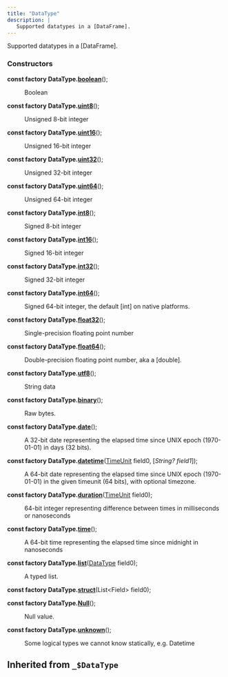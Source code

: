 ```yaml
---
title: "DataType"
description: |
   Supported datatypes in a [DataFrame].
---
```

 Supported datatypes in a [DataFrame].

### Constructors
<dl>
<dt>

<span class="dart-code"><strong>const factory DataType.[boolean](boolean)</strong>();</span>
</dt>
<dd>

 Boolean
</dd>
<dt>

<span class="dart-code"><strong>const factory DataType.[uint8](uint8)</strong>();</span>
</dt>
<dd>

 Unsigned 8-bit integer
</dd>
<dt>

<span class="dart-code"><strong>const factory DataType.[uint16](uint16)</strong>();</span>
</dt>
<dd>

 Unsigned 16-bit integer
</dd>
<dt>

<span class="dart-code"><strong>const factory DataType.[uint32](uint32)</strong>();</span>
</dt>
<dd>

 Unsigned 32-bit integer
</dd>
<dt>

<span class="dart-code"><strong>const factory DataType.[uint64](uint64)</strong>();</span>
</dt>
<dd>

 Unsigned 64-bit integer
</dd>
<dt>

<span class="dart-code"><strong>const factory DataType.[int8](int8)</strong>();</span>
</dt>
<dd>

 Signed 8-bit integer
</dd>
<dt>

<span class="dart-code"><strong>const factory DataType.[int16](int16)</strong>();</span>
</dt>
<dd>

 Signed 16-bit integer
</dd>
<dt>

<span class="dart-code"><strong>const factory DataType.[int32](int32)</strong>();</span>
</dt>
<dd>

 Signed 32-bit integer
</dd>
<dt>

<span class="dart-code"><strong>const factory DataType.[int64](int64)</strong>();</span>
</dt>
<dd>

 Signed 64-bit integer, the default [int] on native platforms.
</dd>
<dt>

<span class="dart-code"><strong>const factory DataType.[float32](float32)</strong>();</span>
</dt>
<dd>

 Single-precision floating point number
</dd>
<dt>

<span class="dart-code"><strong>const factory DataType.[float64](float64)</strong>();</span>
</dt>
<dd>

 Double-precision floating point number, aka a [double].
</dd>
<dt>

<span class="dart-code"><strong>const factory DataType.[utf8](utf8)</strong>();</span>
</dt>
<dd>

 String data
</dd>
<dt>

<span class="dart-code"><strong>const factory DataType.[binary](binary)</strong>();</span>
</dt>
<dd>

 Raw bytes.
</dd>
<dt>

<span class="dart-code"><strong>const factory DataType.[date](date)</strong>();</span>
</dt>
<dd>

 A 32-bit date representing the elapsed time since UNIX epoch (1970-01-01)
 in days (32 bits).
</dd>
<dt>

<span class="dart-code"><strong>const factory DataType.[datetime](datetime)</strong>(<span class="nobr">[TimeUnit] field0</span>, [<i><span class="nobr">String? field1</span></i>]);</span>
</dt>
<dd>

 A 64-bit date representing the elapsed time since UNIX epoch (1970-01-01)
 in the given timeunit (64 bits), with optional timezone.
</dd>
<dt>

<span class="dart-code"><strong>const factory DataType.[duration](duration)</strong>(<span class="nobr">[TimeUnit] field0</span>);</span>
</dt>
<dd>

 64-bit integer representing difference between times in milliseconds or nanoseconds
</dd>
<dt>

<span class="dart-code"><strong>const factory DataType.[time](time)</strong>();</span>
</dt>
<dd>

 A 64-bit time representing the elapsed time since midnight in nanoseconds
</dd>
<dt>

<span class="dart-code"><strong>const factory DataType.[list](list)</strong>(<span class="nobr">[DataType] field0</span>);</span>
</dt>
<dd>

 A typed list.
</dd>
<dt>

<span class="dart-code"><strong>const factory DataType.[struct](struct)</strong>(<span class="nobr">List&lt;Field&gt; field0</span>);</span>
</dt>
<dt>

<span class="dart-code"><strong>const factory DataType.[Null](null)</strong>();</span>
</dt>
<dd>

 Null value.
</dd>
<dt>

<span class="dart-code"><strong>const factory DataType.[unknown](unknown)</strong>();</span>
</dt>
<dd>

 Some logical types we cannot know statically, e.g. Datetime
</dd>
</dl>



## Inherited from `_$DataType`

[TimeUnit]: /reference/enums/timeunit/
[DataType]: /reference/classes/datatype/